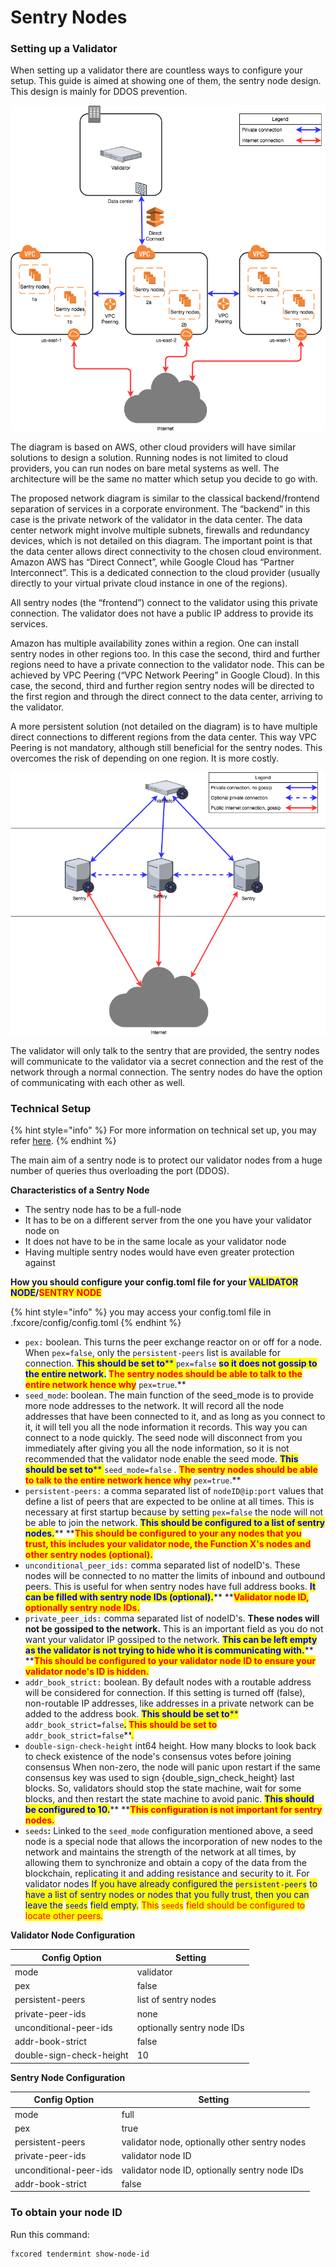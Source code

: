 # Sentry Nodes

### Setting up a Validator <a href="#setting-up-a-validator" id="setting-up-a-validator"></a>

When setting up a validator there are countless ways to configure your setup. This guide is aimed at showing one of them, the sentry node design. This design is mainly for DDOS prevention.

![](<../.gitbook/assets/Sentry nodes picture (2).png>)

The diagram is based on AWS, other cloud providers will have similar solutions to design a solution. Running nodes is not limited to cloud providers, you can run nodes on bare metal systems as well. The architecture will be the same no matter which setup you decide to go with.

The proposed network diagram is similar to the classical backend/frontend separation of services in a corporate environment. The “backend” in this case is the private network of the validator in the data center. The data center network might involve multiple subnets, firewalls and redundancy devices, which is not detailed on this diagram. The important point is that the data center allows direct connectivity to the chosen cloud environment. Amazon AWS has “Direct Connect”, while Google Cloud has “Partner Interconnect”. This is a dedicated connection to the cloud provider (usually directly to your virtual private cloud instance in one of the regions).

All sentry nodes (the “frontend”) connect to the validator using this private connection. The validator does not have a public IP address to provide its services.

Amazon has multiple availability zones within a region. One can install sentry nodes in other regions too. In this case the second, third and further regions need to have a private connection to the validator node. This can be achieved by VPC Peering (“VPC Network Peering” in Google Cloud). In this case, the second, third and further region sentry nodes will be directed to the first region and through the direct connect to the data center, arriving to the validator.

A more persistent solution (not detailed on the diagram) is to have multiple direct connections to different regions from the data center. This way VPC Peering is not mandatory, although still beneficial for the sentry nodes. This overcomes the risk of depending on one region. It is more costly.

![](../.gitbook/assets/image.png)

The validator will only talk to the sentry that are provided, the sentry nodes will communicate to the validator via a secret connection and the rest of the network through a normal connection. The sentry nodes do have the option of communicating with each other as well.

### Technical Setup

{% hint style="info" %}
For more information on technical set up, you may refer [here](https://docs.tendermint.com/master/nodes/validators.html).
{% endhint %}

The main aim of a sentry node is to protect our validator nodes from a huge number of queries thus overloading the port (DDOS).

**Characteristics of a Sentry Node**

* The sentry node has to be a full-node
* It has to be on a different server from the one you have your validator node on
* It does not have to be in the same locale as your validator node
* Having multiple sentry nodes would have even greater protection against

**How you should configure your config.toml file for your **<mark style="color:blue;">**VALIDATOR NODE**</mark>**/**<mark style="color:red;">**SENTRY NODE**</mark>

{% hint style="info" %}
you may access your config.toml file in .fxcore/config/config.toml
{% endhint %}

* `pex:` boolean. This turns the peer exchange reactor on or off for a node. When `pex=false`, only the `persistent-peers` list is available for connection. <mark style="color:blue;">**This should be set to**</mark><mark style="color:blue;">** **</mark><mark style="color:blue;">**`pex=false`**</mark><mark style="color:blue;">** **</mark><mark style="color:blue;">**so it does not gossip to the entire network**</mark><mark style="color:blue;">.</mark> <mark style="color:red;">**The sentry nodes should be able to talk to the entire network hence why**</mark><mark style="color:red;">** **</mark><mark style="color:red;">**`pex=true`**</mark><mark style="color:red;">**.**</mark>
* `seed_mode`: boolean. The main function of the seed\_mode is to provide more node addresses to the network. It will record all the node addresses that have been connected to it, and as long as you connect to it, it will tell you all the node information it records. This way you can connect to a node quickly. The seed node will disconnect from you immediately after giving you all the node information, so it is not recommended that the validator node enable the seed mode.  <mark style="color:blue;">**This should be set to**</mark><mark style="color:blue;">** **</mark><mark style="color:blue;">**`seed_mode=false`**</mark><mark style="color:blue;">** **</mark><mark style="color:blue;">**.**</mark>** **<mark style="color:red;">**The sentry nodes should be able to talk to the entire network hence why**</mark><mark style="color:red;">** **</mark><mark style="color:red;">**`pex=true`**</mark><mark style="color:red;">**.**</mark>
* `persistent-peers:` a comma separated list of `nodeID@ip:port` values that define a list of peers that are expected to be online at all times. This is necessary at first startup because by setting `pex=false` the node will not be able to join the network. <mark style="color:blue;">**This should be configured to a list of sentry nodes.**</mark>** **<mark style="color:red;">**This should be configured to your any nodes that you trust, this includes your validator node, the Function X's nodes and other sentry nodes (optional).**</mark>
* `unconditional_peer_ids:` comma separated list of nodeID's. These nodes will be connected to no matter the limits of inbound and outbound peers. This is useful for when sentry nodes have full address books. <mark style="color:blue;">**It can be filled with sentry node IDs (optional).**</mark>** **<mark style="color:red;">**Validator node ID, optionally sentry node IDs.**</mark>
* `private_peer_ids:` comma separated list of nodeID's. **These nodes will not be gossiped to the network.** This is an important field as you do not want your validator IP gossiped to the network. <mark style="color:blue;">**This can be left empty as the validator is not trying to hide who it is communicating with.**</mark>** **<mark style="color:red;">**This should be configured to your validator node ID to ensure your validator node's ID is hidden.**</mark>
* `addr_book_strict:` boolean. By default nodes with a routable address will be considered for connection. If this setting is turned off (false), non-routable IP addresses, like addresses in a private network can be added to the address book. <mark style="color:blue;">**This should be set to**</mark><mark style="color:blue;">** **</mark><mark style="color:blue;">**`addr_book_strict=false`**</mark><mark style="color:blue;">.</mark> <mark style="color:red;">**This should be set to**</mark><mark style="color:red;">** **</mark><mark style="color:red;">**`addr_book_strict=false`**</mark><mark style="color:red;">.</mark>
* `double-sign-check-height` int64 height. How many blocks to look back to check existence of the node's consensus votes before joining consensus When non-zero, the node will panic upon restart if the same consensus key was used to sign {double\_sign\_check\_height} last blocks. So, validators should stop the state machine, wait for some blocks, and then restart the state machine to avoid panic. <mark style="color:blue;">**This should be configured to 10.**</mark>** **<mark style="color:red;">**This configuration is not important for sentry nodes.**</mark>
* `seeds`**:** Linked to the `seed_mode` configuration mentioned above, a seed node is a special node that allows the incorporation of new nodes to the network and maintains the strength of the network at all times, by allowing them to synchronize and obtain a copy of the data from the blockchain, replicating it and adding resistance and security to it. For validator nodes <mark style="color:blue;">If you have already configured the</mark> <mark style="color:blue;"></mark><mark style="color:blue;">`persistent-peers`</mark> <mark style="color:blue;"></mark><mark style="color:blue;">to have a list of sentry nodes or nodes that you fully trust, then you can leave the</mark> <mark style="color:blue;"></mark><mark style="color:blue;">`seeds`</mark> <mark style="color:blue;"></mark><mark style="color:blue;">field empty.</mark> <mark style="color:red;">This</mark> <mark style="color:red;"></mark><mark style="color:red;">`seeds`</mark> <mark style="color:red;"></mark><mark style="color:red;">field should be configured to locate other peers.</mark>

**Validator Node Configuration**

| Config Option            | Setting                    |
| ------------------------ | -------------------------- |
| mode                     | validator                  |
| pex                      | false                      |
| persistent-peers         | list of sentry nodes       |
| private-peer-ids         | none                       |
| unconditional-peer-ids   | optionally sentry node IDs |
| addr-book-strict         | false                      |
| double-sign-check-height | 10                         |

**Sentry Node Configuration**

| Config Option          | Setting                                       |
| ---------------------- | --------------------------------------------- |
| mode                   | full                                          |
| pex                    | true                                          |
| persistent-peers       | validator node, optionally other sentry nodes |
| private-peer-ids       | validator node ID                             |
| unconditional-peer-ids | validator node ID, optionally sentry node IDs |
| addr-book-strict       | false                                         |

### To obtain your node ID

Run this command:

```
fxcored tendermint show-node-id
```
